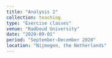 ```yaml
---
title: "Analysis 2"
collection: teaching
type: "Exercise classes"
venue: "Radboud University"
date: "2020-09-01"
period: "September-December 2020"
location: "Nijmegen, the Netherlands"
---
```


